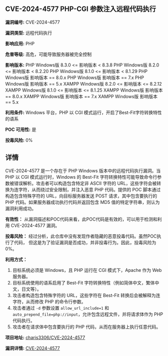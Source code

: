 ## CVE-2024-4577 PHP-CGI 参数注入远程代码执行

**漏洞编号:** CVE-2024-4577

**漏洞类型:** 远程代码执行

**影响应用:** PHP

**危害等级:** 高危，可能导致服务器被完全控制

**影响版本:** PHP Windows版 8.3.0 <= 影响版本 < 8.3.8
PHP Windows版 8.2.0 <= 影响版本 < 8.2.20
PHP Windows版 8.1.0 <= 影响版本 < 8.1.29
PHP Windows版 影响版本 == 8.0.x
PHP Windows版 影响版本 == 7.x
PHP Windows版 影响版本 == 5.x
XAMPP Windows版 8.2.0 <= 影响版本 <= 8.2.12
XAMPP Windows版 8.1.0 <= 影响版本 <= 8.1.25
XAMPP Windows版 影响版本 == 8.0.x
XAMPP Windows版 影响版本 == 7.x
XAMPP Windows版 影响版本 == 5.x

**利用条件:** Windows 平台，PHP 以 CGI 模式运行，开启了Best-Fit字符转换特性的语系

**POC 可用性:** 是

**投毒风险:** 0%

## 详情

CVE-2024-4577 是一个存在于 PHP Windows 版本中的远程代码执行漏洞。当 PHP 以 CGI 模式运行时，Windows 的 Best-Fit 字符转换特性可能导致命令行参数被错误解析。攻击者可以构造包含特定非 ASCII 字符的 URL，这些字符会被转换为连字符，从而绕过安全限制，并注入恶意 PHP 代码。提供的 POC 脚本通过构造包含特殊字符的 URL，向目标服务器发送 POST 请求，其中包含要执行的 PHP 代码。如果服务器成功执行代码并返回包含 MD5 值的特定字符串，则认为漏洞利用成功。

**有效性：**
从漏洞描述和POC代码来看，此POC代码是有效的，可以用于检测和利用 CVE-2024-4577 漏洞。

**投毒风险：**
经过分析，此仓库中没有发现作者隐藏的恶意投毒代码。虽然POC执行了代码， 但这是为了验证漏洞是否成功，并非投毒行为。因此，投毒风险为0%。

**利用方式：**
1.  目标系统必须是 Windows，且 PHP 运行在 CGI 模式下，Apache 作为 Web 服务器。
2.  目标系统使用的语系启用了 Best-Fit 字符转换特性（例如简体中文，繁体中文，日文等）。
3.  攻击者构造包含特殊字符的 URL，这些字符在 Best-Fit 转换后会被解释为连字符，从而修改 PHP 的命令行参数。
4.  攻击者通过 `-d` 参数设置 `allow_url_include=1` 和 `auto_prepend_file=php://input`，允许包含远程文件，并将请求体作为 PHP 代码执行。
5.  攻击者在请求体中包含要执行的 PHP 代码，从而在服务器上执行任意代码。

**项目地址:** [charis3306/CVE-2024-4577](https://github.com/charis3306/CVE-2024-4577)

**漏洞详情:** [CVE-2024-4577](https://nvd.nist.gov/vuln/detail/CVE-2024-4577)